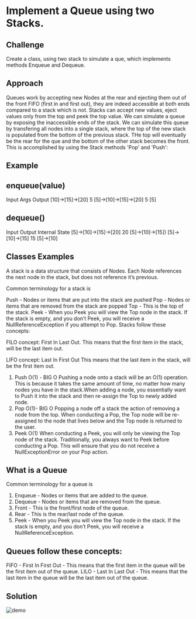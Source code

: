 # Implement a Queue using two Stacks.

## Challenge
Create a class, using two stack to simulate a que, which implements methods Enqueue and Dequeue. 

## Approach
Queues work by accepting new Nodes at the rear and ejecting them out of the front FIFO (first in and first out), they are indeed accessible 
at both ends compared to a stack which is not. Stacks can accept new values, eject values only from the top and peek the top value. We can simulate
a queue by exposing the inaccessible ends of the stack. We can simulate this queue by transfering all nodes into a single stack, where the top 
of the new stack is populated from the bottom of the previous stack. THe top will eventually be the rear for the que and the bottom of the other 
stack becomes the front. This is accomplished by using the Stack methods 'Pop' and 'Push':

## Example
## enqueue(value)
Input	Args	Output
[10]->[15]->[20]	5	[5]->[10]->[15]->[20]
 	5	[5]
  
## dequeue()
Input	Output	Internal State
[5]->[10]->[15]->[20]	20	[5]->[10]->[15])
[5]->[10]->[15]	15	[5]->[10]

## Classes Examples

A stack is a data structure that consists of Nodes. Each Node references the next node in the stack, but does not reference it’s previous.

Common terminology for a stack is

Push - Nodes or items that are put into the stack are pushed
Pop - Nodes or items that are removed from the stack are popped
Top - This is the top of the stack.
Peek - When you Peek you will view the Top node in the stack. If the stack is empty, and you don’t Peek, you will receive a NullReferenceException if you attempt to Pop.
Stacks follow these concepts:

FILO concept: First In Last Out. This means that the first item in the stack, will be the last item out.

LIFO concept: Last In First Out This means that the last item in the stack, will be the first item out.

1. Push O(1) - BIG O
Pushing a node onto a stack will be an O(1) operation. This is because it takes the same amount of time, no matter how many 
nodes you have in the stack.When adding a node, you essentially want to Push it into the stack and then re-assign the Top to newly 
added node.
2. Pop O(1)- BIG O
Popping a node off a stack the action of removing a node from the top. When conducting a Pop, the Top node will be re-assigned 
to the node that lives below and the Top node is returned to the user.
3. Peek O(1)
When conducting a Peek, you will only be viewing the Top node of the stack. Traditionally, you always want to Peek before
conducting a Pop. This will ensure that you do not receive a NullExceptionError on your Pop action.

## What is a Queue
Common terminology for a queue is

1. Enqueue - Nodes or items that are added to the queue.
2. Dequeue - Nodes or items that are removed from the queue.
3. Front - This is the front/first node of the queue.
4. Rear - This is the rear/last node of the queue.
5. Peek - When you Peek you will view the Top node in the stack. If the stack is empty, and you don’t Peek, you will receive a NullReferenceException.

## Queues follow these concepts:

FIFO - First In First Out - This means that the first item in the queue will be the first item out of the queue.
LILO - Last In Last Out - This means that the last item in the queue will be the last item out of the queue.

## Solution
![demo](https://github.com/Bigrig72/data_structures_and_algorithms_401/blob/master/Challenges/QueueWithStacks/assets/20190122_135558.jpg)
